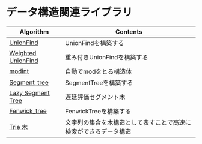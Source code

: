 # データ構造関連ライブラリ

|  Algorithm  |  Contents  |
| ---- | ----|
|  [UnionFind](https://github.com/Nishikubo-Masato/AtCoder-Library/tree/main/DataStructure/UnionFind)  |  UnionFindを構築する  |
|  [Weighted UnionFind](https://github.com/Nishikubo-Masato/AtCoder-Library/tree/main/DataStructure/WeightedUnionFind)  |  重み付きUnionFindを構築する  |
|  [modint](https://github.com/Nishikubo-Masato/AtCoder-Library/tree/main/DataStructure/modint)  |  自動でmodをとる構造体  |
|  [Segment_tree](https://github.com/Nishikubo-Masato/AtCoder-Library/tree/main/DataStructure/Segment_tree)  |  SegmentTreeを構築する  |
|  [Lazy Segment Tree](https://github.com/Nishikubo-Masato/AtCoder-Library/tree/main/DataStructure/lazy)  |  遅延評価セグメント木  |
|  [Fenwick_tree](https://github.com/Nishikubo-Masato/AtCoder-Library/tree/main/DataStructure/BIT)  |  FenwickTreeを構築する  |
|  [Trie 木](Trie/)  |  文字列の集合を木構造として表すことで高速に検索ができるデータ構造  |
